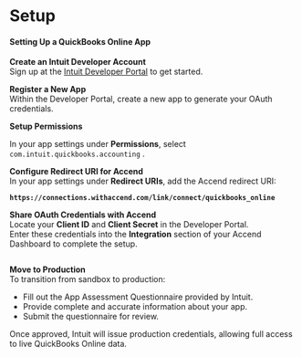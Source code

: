 # Setup

#### **Setting Up a QuickBooks Online App**

**Create an Intuit Developer Account**\
Sign up at the [Intuit Developer Portal](https://developer.intuit.com/) to get started.

**Register a New App**\
Within the Developer Portal, create a new app to generate your OAuth credentials.

**Setup Permissions**

In your app settings under **Permissions**, select `com.intuit.quickbooks.accounting` .

**Configure Redirect URI for Accend**\
In your app settings under **Redirect URIs**, add the Accend redirect URI:

<pre><code><strong>https://connections.withaccend.com/link/connect/quickbooks_online
</strong></code></pre>

**Share OAuth Credentials with Accend**\
Locate your **Client ID** and **Client Secret** in the Developer Portal.\
Enter these credentials into the **Integration** section of your Accend Dashboard to complete the setup.

<figure><img src="../../../.gitbook/assets/Screenshot 2025-05-14 at 4.15.08 PM.png" alt=""><figcaption></figcaption></figure>

**Move to Production**\
To transition from sandbox to production:

* Fill out the App Assessment Questionnaire provided by Intuit.
* Provide complete and accurate information about your app.
* Submit the questionnaire for review.

Once approved, Intuit will issue production credentials, allowing full access to live QuickBooks Online data.

